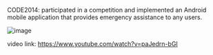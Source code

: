 
CODE2014: participated in a competition and implemented an Android mobile application that provides emergency assistance to any users.

![image](https://github.com/rok0705/rok0705/assets/5758570/8c7f9d55-9dab-4d89-b669-25d2deba565a)

video link:
https://www.youtube.com/watch?v=paJedrn-bGI

